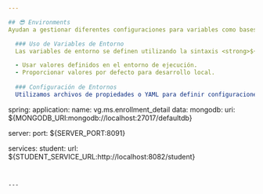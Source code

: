 ```yaml
---

## 😎 Environments
Ayudan a gestionar diferentes configuraciones para variables como bases de datos, credenciales, servicios externos, y otras propiedades que pueden variar según el entorno.

  ### Uso de Variables de Entorno
  Las variables de entorno se definen utilizando la sintaxis <strong>${VARIABLE_NAME:default_value}</strong>. Esto permite:

  - Usar valores definidos en el entorno de ejecución.
  - Proporcionar valores por defecto para desarrollo local.
    
  ### Configuración de Entornos
  Utilizamos archivos de propiedades o YAML para definir configuraciones específicas de cada entorno. Por ejemplo, application.yml:
  ``` 
spring:
  application:
    name: vg.ms.enrollment_detail
  data:
    mongodb:
      uri: ${MONGODB_URI:mongodb://localhost:27017/defaultdb}

server:
  port: ${SERVER_PORT:8091}

services:
  student:
    url: ${STUDENT_SERVICE_URL:http://localhost:8082/student}
 ```


---
```

